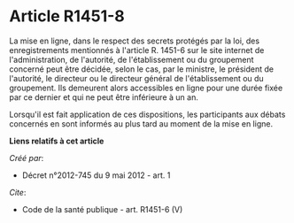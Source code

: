 # Article R1451-8

La mise en ligne, dans le respect des secrets protégés par la loi, des enregistrements mentionnés à l'article R. 1451-6 sur
le site internet de l'administration, de l'autorité, de l'établissement ou du groupement concerné peut être décidée, selon le
cas, par le ministre, le président de l'autorité, le directeur ou le directeur général de l'établissement ou du groupement.
Ils demeurent alors accessibles en ligne pour une durée fixée par ce dernier et qui ne peut être inférieure à un an. 

Lorsqu'il est fait application de ces dispositions, les participants aux débats concernés en sont informés au plus tard au
moment de la mise en ligne.

**Liens relatifs à cet article**

_Créé par_:

  - Décret n°2012-745 du 9 mai 2012 - art. 1

_Cite_:

  - Code de la santé publique - art. R1451-6 (V)
